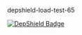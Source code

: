 depshield-load-test-65

[![DepShield Badge](https://cpeters2.dev.depshield.sonatype.org/badges/depshield-load-cpeters2d/depshield-load-test-65/depshield.svg)](https://sonatype.github.io/depshield-github-pages)
